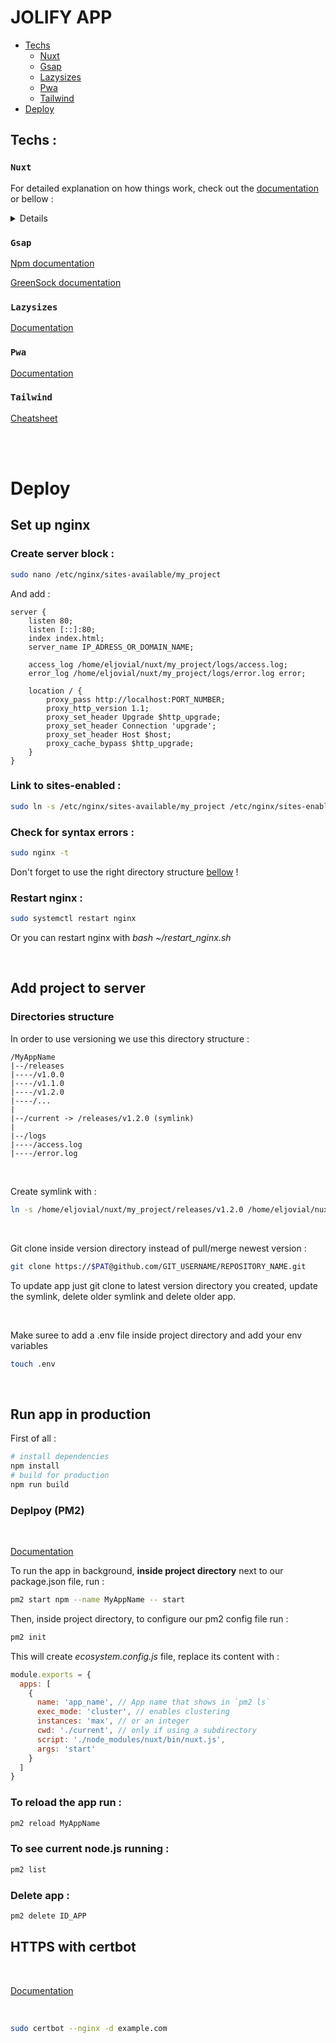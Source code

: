 # JOLIFY APP

- [Techs](#Techs)
  - [Nuxt](#Nuxt)
  - [Gsap](#Gsap)
  - [Lazysizes](#Lazysizes)
  - [Pwa](#Pwa)
  - [Tailwind](#Tailwind)
- [Deploy](#Deploy)

## Techs :

### `Nuxt`

For detailed explanation on how things work, check out the [documentation](https://nuxtjs.org) or bellow :

<details>
  <summary>Details</summary>

You can create the following extra directories, some of which have special behaviors. Only `pages` is required; you can delete them if you don't want to use their functionality.

### assets

The assets directory contains your uncompiled assets such as Stylus or Sass files, images, or fonts.

More information about the usage of this directory in [the documentation](https://nuxtjs.org/docs/2.x/directory-structure/assets).

### components

The components directory contains your Vue.js components. Components make up the different parts of your page and can be reused and imported into your pages, layouts and even other components.

More information about the usage of this directory in [the documentation](https://nuxtjs.org/docs/2.x/directory-structure/components).

### layouts

Layouts are a great help when you want to change the look and feel of your Nuxt app, whether you want to include a sidebar or have distinct layouts for mobile and desktop.

More information about the usage of this directory in [the documentation](https://nuxtjs.org/docs/2.x/directory-structure/layouts).

### pages

This directory contains your application views and routes. Nuxt will read all the `*.vue` files inside this directory and setup Vue Router automatically.

More information about the usage of this directory in [the documentation](https://nuxtjs.org/docs/2.x/get-started/routing).

### plugins

The plugins directory contains JavaScript plugins that you want to run before instantiating the root Vue.js Application. This is the place to add Vue plugins and to inject functions or constants. Every time you need to use `Vue.use()`, you should create a file in `plugins/` and add its path to plugins in `nuxt.config.js`.

More information about the usage of this directory in [the documentation](https://nuxtjs.org/docs/2.x/directory-structure/plugins).

### static

This directory contains your static files. Each file inside this directory is mapped to `/`.

Example: `/static/robots.txt` is mapped as `/robots.txt`.

More information about the usage of this directory in [the documentation](https://nuxtjs.org/docs/2.x/directory-structure/static).

### store

This directory contains your Vuex Store files.
Vuex Store option is implemented in the Nuxt.js framework.

Creating a file in this directory automatically activates the option in the framework.

More information about the usage of this directory in [the documentation](https://nuxtjs.org/guide/vuex-store).

</details>

### `Gsap`

[Npm documentation](https://www.npmjs.com/package/nuxt-gsap-module)

[GreenSock documentation](https://greensock.com/cheatsheet/)

### `Lazysizes`

[Documentation](https://www.npmjs.com/package/nuxt-lazysizes)

### `Pwa`

[Documentation](https://pwa.nuxtjs.org/)

### `Tailwind`

[Cheatsheet](https://tailwindcomponents.com/cheatsheet/)

<br/>
<br/>

# Deploy

## Set up nginx

### Create server block :

```bash
sudo nano /etc/nginx/sites-available/my_project
```

And add :

```nginx
server {
    listen 80;
    listen [::]:80;
    index index.html;
    server_name IP_ADRESS_OR_DOMAIN_NAME;

    access_log /home/eljovial/nuxt/my_project/logs/access.log;
    error_log /home/eljovial/nuxt/my_project/logs/error.log error;

    location / {
        proxy_pass http://localhost:PORT_NUMBER;
        proxy_http_version 1.1;
        proxy_set_header Upgrade $http_upgrade;
        proxy_set_header Connection 'upgrade';
        proxy_set_header Host $host;
        proxy_cache_bypass $http_upgrade;
    }
}
```

### Link to sites-enabled :

```bash
sudo ln -s /etc/nginx/sites-available/my_project /etc/nginx/sites-enabled
```

### Check for syntax errors :

```bash
sudo nginx -t
```

Don't forget to use the right directory structure [bellow](#directories-structure) !

### Restart nginx :

```bash
sudo systemctl restart nginx
```

Or you can restart nginx with _bash ~/restart_nginx.sh_

<br/>

## Add project to server

### Directories structure

In order to use versioning we use this directory structure :

```
/MyAppName
|--/releases
|----/v1.0.0
|----/v1.1.0
|----/v1.2.0
|----/...
|
|--/current -> /releases/v1.2.0 (symlink)
|
|--/logs
|----/access.log
|----/error.log
```

<br/>

Create symlink with :

```bash
ln -s /home/eljovial/nuxt/my_project/releases/v1.2.0 /home/eljovial/nuxt/my_project/current
```

<br/>

Git clone inside version directory instead of pull/merge newest version :

```bash
git clone https://$PAT@github.com/GIT_USERNAME/REPOSITORY_NAME.git
```

To update app just git clone to latest version directory you created, update the symlink, delete older symlink and delete older app.

<br/>

Make suree to add a .env file inside project directory and add your env variables

```bash
touch .env
```

<br/>

## Run app in production

First of all :

```bash
# install dependencies
npm install
# build for production
npm run build
```

### Deplpoy (PM2)

<br/>

[Documentation](https://pm2.keymetrics.io/docs/usage/quick-start/)

To run the app in background, **inside project directory** next to our package.json file, run :

```bash
pm2 start npm --name MyAppName -- start
```

Then, inside project directory, to configure our pm2 config file run :

```bash
pm2 init
```

This will create _ecosystem.config.js_ file, replace its content with :

```js
module.exports = {
  apps: [
    {
      name: 'app_name', // App name that shows in `pm2 ls`
      exec_mode: 'cluster', // enables clustering
      instances: 'max', // or an integer
      cwd: './current', // only if using a subdirectory
      script: './node_modules/nuxt/bin/nuxt.js',
      args: 'start'
    }
  ]
}
```

### To reload the app run :

```bash
pm2 reload MyAppName
```

### To see current node.js running :

```bash
pm2 list
```

### Delete app :

```bash
pm2 delete ID_APP
```

## HTTPS with certbot

<br/>

[Documentation](https://www.digitalocean.com/community/tutorials/how-to-secure-nginx-with-let-s-encrypt-on-debian-11)

<br/>

```bash
sudo certbot --nginx -d example.com
```
